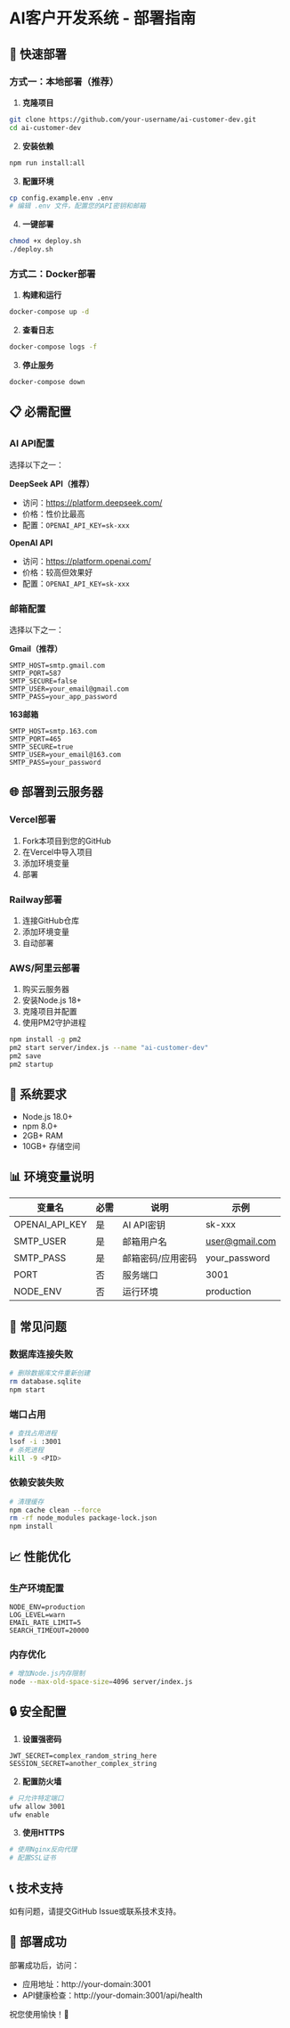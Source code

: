 # AI客户开发系统 - 部署指南

## 🚀 快速部署

### 方式一：本地部署（推荐）

1. **克隆项目**
```bash
git clone https://github.com/your-username/ai-customer-dev.git
cd ai-customer-dev
```

2. **安装依赖**
```bash
npm run install:all
```

3. **配置环境**
```bash
cp config.example.env .env
# 编辑 .env 文件，配置您的API密钥和邮箱
```

4. **一键部署**
```bash
chmod +x deploy.sh
./deploy.sh
```

### 方式二：Docker部署

1. **构建和运行**
```bash
docker-compose up -d
```

2. **查看日志**
```bash
docker-compose logs -f
```

3. **停止服务**
```bash
docker-compose down
```

## 📋 必需配置

### AI API配置
选择以下之一：

**DeepSeek API（推荐）**
- 访问：https://platform.deepseek.com/
- 价格：性价比最高
- 配置：`OPENAI_API_KEY=sk-xxx`

**OpenAI API**
- 访问：https://platform.openai.com/
- 价格：较高但效果好
- 配置：`OPENAI_API_KEY=sk-xxx`

### 邮箱配置
选择以下之一：

**Gmail（推荐）**
```env
SMTP_HOST=smtp.gmail.com
SMTP_PORT=587
SMTP_SECURE=false
SMTP_USER=your_email@gmail.com
SMTP_PASS=your_app_password
```

**163邮箱**
```env
SMTP_HOST=smtp.163.com
SMTP_PORT=465
SMTP_SECURE=true
SMTP_USER=your_email@163.com
SMTP_PASS=your_password
```

## 🌐 部署到云服务器

### Vercel部署
1. Fork本项目到您的GitHub
2. 在Vercel中导入项目
3. 添加环境变量
4. 部署

### Railway部署
1. 连接GitHub仓库
2. 添加环境变量
3. 自动部署

### AWS/阿里云部署
1. 购买云服务器
2. 安装Node.js 18+
3. 克隆项目并配置
4. 使用PM2守护进程

```bash
npm install -g pm2
pm2 start server/index.js --name "ai-customer-dev"
pm2 save
pm2 startup
```

## 🔧 系统要求

- Node.js 18.0+
- npm 8.0+
- 2GB+ RAM
- 10GB+ 存储空间

## 📊 环境变量说明

| 变量名 | 必需 | 说明 | 示例 |
|--------|------|------|------|
| OPENAI_API_KEY | 是 | AI API密钥 | sk-xxx |
| SMTP_USER | 是 | 邮箱用户名 | user@gmail.com |
| SMTP_PASS | 是 | 邮箱密码/应用密码 | your_password |
| PORT | 否 | 服务端口 | 3001 |
| NODE_ENV | 否 | 运行环境 | production |

## 🐛 常见问题

### 数据库连接失败
```bash
# 删除数据库文件重新创建
rm database.sqlite
npm start
```

### 端口占用
```bash
# 查找占用进程
lsof -i :3001
# 杀死进程
kill -9 <PID>
```

### 依赖安装失败
```bash
# 清理缓存
npm cache clean --force
rm -rf node_modules package-lock.json
npm install
```

## 📈 性能优化

### 生产环境配置
```env
NODE_ENV=production
LOG_LEVEL=warn
EMAIL_RATE_LIMIT=5
SEARCH_TIMEOUT=20000
```

### 内存优化
```bash
# 增加Node.js内存限制
node --max-old-space-size=4096 server/index.js
```

## 🔒 安全配置

1. **设置强密码**
```env
JWT_SECRET=complex_random_string_here
SESSION_SECRET=another_complex_string
```

2. **配置防火墙**
```bash
# 只允许特定端口
ufw allow 3001
ufw enable
```

3. **使用HTTPS**
```bash
# 使用Nginx反向代理
# 配置SSL证书
```

## 📞 技术支持

如有问题，请提交GitHub Issue或联系技术支持。

## 🎉 部署成功

部署成功后，访问：
- 应用地址：http://your-domain:3001
- API健康检查：http://your-domain:3001/api/health

祝您使用愉快！🚀